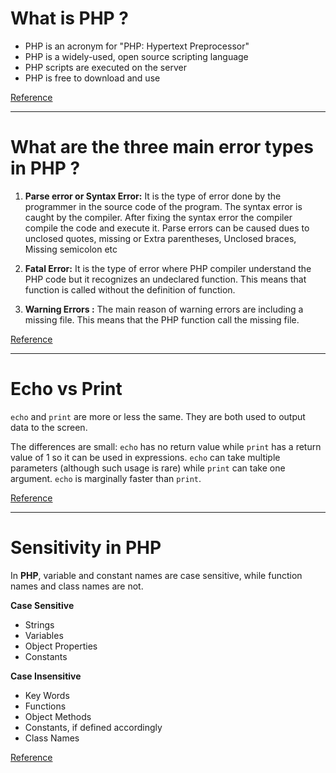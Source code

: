 # What is PHP ?
- PHP is an acronym for "PHP: Hypertext Preprocessor"
- PHP is a widely-used, open source scripting language
- PHP scripts are executed on the server
- PHP is free to download and use

[Reference](https://www.w3schools.com/php/php_intro.asp)

---

# What are the three main error types in PHP ?

1. **Parse error or Syntax Error:** It is the type of error done by the programmer in the source code of the program. The syntax error is caught by the compiler. After fixing the syntax error the compiler compile the code and execute it. Parse errors can be caused dues to unclosed quotes, missing or Extra parentheses, Unclosed braces, Missing semicolon etc

2. **Fatal Error:** It is the type of error where PHP compiler understand the PHP code but it recognizes an undeclared function. This means that function is called without the definition of function.

3. **Warning Errors :** The main reason of warning errors are including a missing file. This means that the PHP function call the missing file.

[Reference](https://www.geeksforgeeks.org/php-types-of-errors/)

---

# Echo vs Print

```echo``` and ```print``` are more or less the same. They are both used to output data to the screen.

The differences are small: ```echo``` has no return value while ```print``` has a return value of 1 so it can be used in expressions. ```echo``` can take multiple parameters (although such usage is rare) while ```print``` can take one argument. ```echo``` is marginally faster than ```print```.

[Reference](https://www.w3schools.com/php/php_echo_print.asp)

---

# Sensitivity in PHP

In **PHP**, variable and constant names are case sensitive, while function names and class names are not.

**Case Sensitive**
- Strings
- Variables
- Object Properties
- Constants

**Case Insensitive**

- Key Words
- Functions
- Object Methods
- Constants, if defined accordingly
- Class Names

[Reference](https://stackoverflow.com/questions/33273941/php-case-sensitivity)